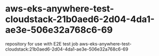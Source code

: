 # aws-eks-anywhere-test-cloudstack-21b0aed6-2d04-4da1-ae3e-506e32a768c6-69
repository for use with E2E test job aws-eks-anywhere-test-cloudstack:21b0aed6-2d04-4da1-ae3e-506e32a768c6-69
